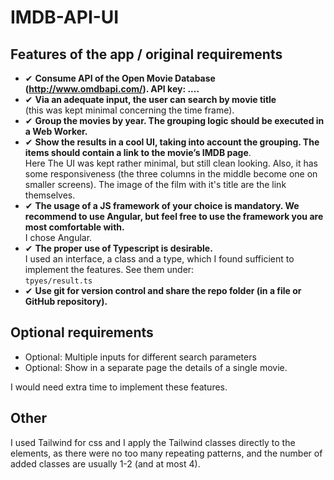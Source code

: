 # IMDB-API-UI

## Features of the app / original requirements

* ✔ __Consume API of the Open Movie Database (http://www.omdbapi.com/). API key: ....__
* ✔ __Via an adequate input, the user can search by movie title__ \
(this was kept minimal concerning the time frame).
* ✔ __Group the movies by year. The grouping logic should be executed in a Web Worker.__
* ✔ __Show the results in a cool UI, taking into account the grouping. The items should contain a link to the movie’s IMDB page__. \
Here The UI was kept rather minimal,
 but still clean looking. Also, it has some responsiveness (the three columns in the middle become one on smaller screens). The image of the film with it's title are the link
 themselves.
 * ✔ __The usage of a JS framework of your choice is mandatory. We recommend to use Angular, but feel free to use the framework you are most comfortable with.__ \
  I chose Angular.
* ✔ __The proper use of Typescript is desirable.__ \
I used an interface, a class and a type, which I found
sufficient to implement the features. See them under: \
`tpyes/result.ts`
* ✔ __Use git for version control and share the repo folder (in a file or GitHub repository).__

## Optional requirements

* Optional: Multiple inputs for different search parameters
* Optional: Show in a separate page the details of a single movie.

I would need extra time to implement these features.

## Other

I used Tailwind for css and I apply the Tailwind classes
directly to the elements, as there were no too many
repeating patterns, and the number of added classes are
usually 1-2 (and at most 4).

